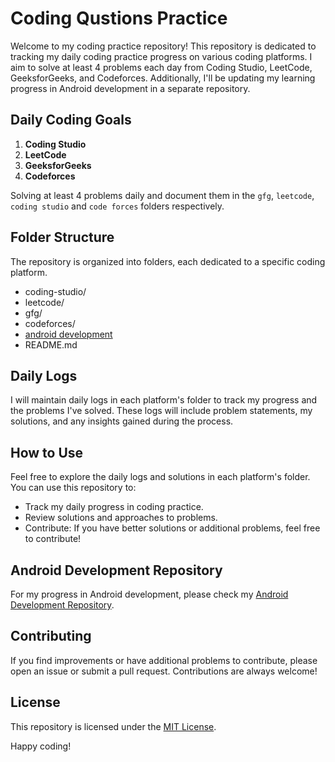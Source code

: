 # Coding Qustions Practice

Welcome to my coding practice repository! This repository is dedicated to tracking my daily coding practice progress on various coding platforms. I aim to solve at least 4 problems each day from Coding Studio, LeetCode, GeeksforGeeks, and Codeforces. Additionally, I'll be updating my learning progress in Android development in a separate repository.

## Daily Coding Goals

1. **Coding Studio**
2. **LeetCode**
3. **GeeksforGeeks**
4. **Codeforces**

Solving at least 4 problems daily and document them in the `gfg`, `leetcode`, `coding studio` and `code forces` folders respectively.

## Folder Structure

The repository is organized into folders, each dedicated to a specific coding platform.

- coding-studio/
- leetcode/
- gfg/
- codeforces/
- [android development](https://github.com/Cyb3rGhoul/android-dev.git)
- README.md

## Daily Logs

I will maintain daily logs in each platform's folder to track my progress and the problems I've solved. These logs will include problem statements, my solutions, and any insights gained during the process.

## How to Use

Feel free to explore the daily logs and solutions in each platform's folder. You can use this repository to:
- Track my daily progress in coding practice.
- Review solutions and approaches to problems.
- Contribute: If you have better solutions or additional problems, feel free to contribute!

## Android Development Repository

For my progress in Android development, please check my [Android Development Repository](https://github.com/Cyb3rGhoul/android-dev.git).

## Contributing

If you find improvements or have additional problems to contribute, please open an issue or submit a pull request. Contributions are always welcome!

## License

This repository is licensed under the [MIT License](LICENSE).

Happy coding!
